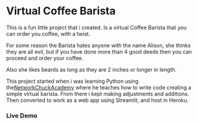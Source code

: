 # Virtual Coffee Barista

This is a fun little project that i created. Is a virtual Coffee Barista that you can order you coffee, with a twist.

For some reason the Barista hates anyone with the name Alison, she thinks they are all evil, but if you have done more than 4 good deeds then you can proceed and order your coffee.

Also she likes beards as long as they are 2 inches or longer in length.

This project started when i was learning Python using the[NetworkChuckAcademy](https://learn.networkchuck.com/)  where he teaches how to write code creating a simple virtual barista. From there i kept making adjustments and additions. Then converted to work as a web app using Streamlit, and host in Heroku.

### Live Demo
